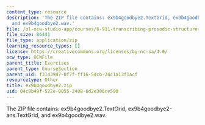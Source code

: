 ```yaml
---
content_type: resource
description: 'The ZIP file contains: ex9b4goodbye2.TextGrid, ex9b4goodbye2-ans.TextGrid,
  and ex9b4goodbye2.wav.'
file: /ol-ocw-studio-app/courses/6-911-transcribing-prosodic-structure-of-spoken-utterances-with-tobi-january-iap-2006/04c9b49f522e005524086d2e306ce590_ex9b4goodbye2.zip
file_size: 86441
file_type: application/zip
learning_resource_types: []
license: https://creativecommons.org/licenses/by-nc-sa/4.0/
ocw_type: OCWFile
parent_title: Exercises
parent_type: CourseSection
parent_uid: f31439d7-0f7f-ff16-5dcb-24c1a13f1acf
resourcetype: Other
title: ex9b4goodbye2.zip
uid: 04c9b49f-522e-0055-2408-6d2e306ce590
---
```

The ZIP file contains: ex9b4goodbye2.TextGrid, ex9b4goodbye2-ans.TextGrid, and ex9b4goodbye2.wav.